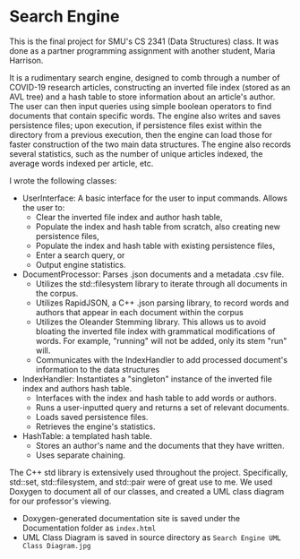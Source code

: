 # Search Engine

This is the final project for SMU's CS 2341 (Data Structures) class. It was done as a partner programming assignment with another student, Maria Harrison.

It is a rudimentary search engine, designed to comb through a number of COVID-19 research articles, constructing an inverted file index (stored as an AVL tree) and a hash table to store information about an article's author. The user can then input queries using simple boolean operators to find documents that contain specific words. The engine also writes and saves persistence files; upon execution, if persistence files exist within the directory from a previous execution, then the engine can load those for faster construction of the two main data structures. The engine also records several statistics, such as the number of unique articles indexed, the average words indexed per article, etc.

I wrote the following classes:
- UserInterface: A basic interface for the user to input commands. Allows the user to:
  - Clear the inverted file index and author hash table,
  - Populate the index and hash table from scratch, also creating new persistence files,
  - Populate the index and hash table with existing persistence files,
  - Enter a search query, or
  - Output engine statistics.
- DocumentProcessor: Parses .json documents and a metadata .csv file.
  - Utilizes the std::filesystem library to iterate through all documents in the corpus.
  - Utilizes RapidJSON, a C++ .json parsing library, to record words and authors that appear in each document within the corpus
  - Utilizes the Oleander Stemming library. This allows us to avoid bloating the inverted file index with grammatical modifications of words. For example, "running" will not be added, only its stem "run" will.
  - Communicates with the IndexHandler to add processed document's information to the data structures
- IndexHandler: Instantiates a "singleton" instance of the inverted file index and authors hash table.
  - Interfaces with the index and hash table to add words or authors.
  - Runs a user-inputted query and returns a set of relevant documents.
  - Loads saved persistence files. 
  - Retrieves the engine's statistics.
- HashTable: a templated hash table.
  - Stores an author's name and the documents that they have written.
  - Uses separate chaining. 
  
The C++ std library is extensively used throughout the project. Specifically, std::set, std::filesystem, and std::pair were of great use to me.
We used Doxygen to document all of our classes, and created a UML class diagram for our professor's viewing.

- Doxygen-generated documentation site is saved under the Documentation folder as `index.html` 
- UML Class Diagram is saved in source directory as `Search Engine UML Class Diagram.jpg`
